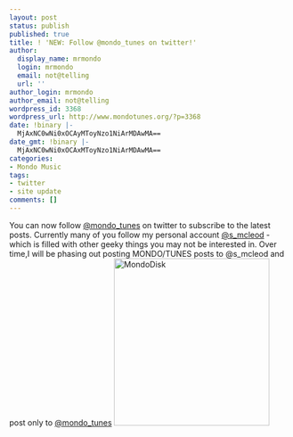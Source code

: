 ```yaml
---
layout: post
status: publish
published: true
title: ! 'NEW: Follow @mondo_tunes on twitter!'
author:
  display_name: mrmondo
  login: mrmondo
  email: not@telling
  url: ''
author_login: mrmondo
author_email: not@telling
wordpress_id: 3368
wordpress_url: http://www.mondotunes.org/?p=3368
date: !binary |-
  MjAxNC0wNi0xOCAyMToyNzo1NiArMDAwMA==
date_gmt: !binary |-
  MjAxNC0wNi0xOCAxMToyNzo1NiArMDAwMA==
categories:
- Mondo Music
tags:
- twitter
- site update
comments: []
---
```

You can now follow <a href="https://twitter.com/mondo_tunes" title="@mondo_tunes" target="_nk">@mondo_tunes</a> on twitter to subscribe to the latest posts.
Currently many of you follow my personal account <a href="https://twitter.com/mondo_tunes" title="@s_mcleod" target="_nk">@s_mcleod</a> - which is filled with other geeky things you may not be interested in.
Over time,I will be phasing out posting MONDO/TUNES posts to @s_mcleod and post only to <a href="https://twitter.com/mondo_tunes" title="@mondo_tunes" target="_nk">@mondo_tunes</a>
<a href="https://twitter.com/mondo_tunes"><img src="http://www.mondotunes.org/wp-content/uploads/2014/06/diskette1_1-279x300.jpg" alt="MondoDisk" width="279" height="300" class="aligncenter size-medium wp-image-3370" /></a>
